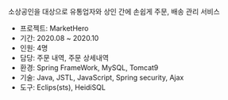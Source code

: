 소상공인을 대상으로 유통업자와 상인 간에 손쉽게 주문, 배송 관리 서비스

- 프로젝트: MarketHero
- 기간: 2020.08 ~ 2020.10
- 인원: 4명
- 담당: 주문 내역, 주문 상세내역
- 환경: Spring FrameWork, MySQL, Tomcat9
- 기술: Java, JSTL, JavaScript, Spring security, Ajax
- 도구: Eclips(sts), HeidiSQL

